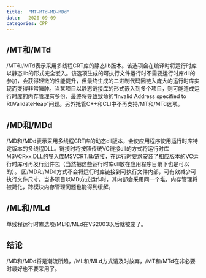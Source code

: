 ```yaml
---
title:  "MT-MTd-MD-MDd"
date:   2020-09-09
categories: CPP
---
```


## /MT和/MTd

 /MT和/MTd表示采用多线程CRT库的静态lib版本。该选项会在编译时将运行时库以静态lib的形式完全嵌入。该选项生成的可执行文件运行时不需要运行时库dll的参加，会获得轻微的性能提升，但最终生成的二进制代码因链入庞大的运行时库实现而变得非常臃肿。当某项目以静态链接库的形式嵌入到多个项目，则可能造成运行时库的内存管理有多份，最终将导致致命的“Invalid Address specified to RtlValidateHeap”问题。另外托管C++和CLI中不再支持/MT和/MTd选项。

## /MD和/MDd

/MD和/MDd表示采用多线程CRT库的动态dll版本，会使应用程序使用运行时库特定版本的多线程DLL。链接时将按照传统VC链接dll的方式将运行时库MSVCRxx.DLL的导入库MSVCRT.lib链接，在运行时要求安装了相应版本的VC运行时库可再发行组件包（当然把这些运行时库dll放在应用程序目录下也是可以的）。 因/MD和/MDd方式不会将运行时库链接到可执行文件内部，可有效减少可执行文件尺寸。当多项目以MD方式运作时，其内部会采用同一个堆，内存管理将被简化，跨模块内存管理问题也能得到缓解。

## /ML和/MLd

单线程运行时库选项/ML和/MLd在VS2003以后就被废了。

## 结论

/MD和/MDd将是潮流所趋，/ML和/MLd方式请及时放弃，/MT和/MTd在非必要时最好也不要采用了。
